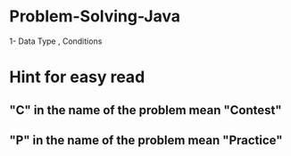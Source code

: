 # Problem-Solving-Java

1- Data Type , Conditions

# Hint for easy read

## "C" in the name of the problem mean "Contest"
## "P" in the name of the problem mean "Practice"